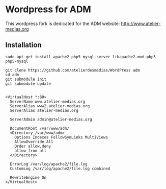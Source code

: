 Wordpress for ADM
=================

This wordpress fork is dedicated for the ADM website: http://www.atelier-medias.org

Installation
------------

    sudo apt-get install apache2 php5 mysql-server libapache2-mod-php5 php5-mysql

    git clone https://github.com/atelierdesmedias/WordPress adm
    cd adm
    git submodule init
    git submodule update


    <VirtualHost *:80>
      ServerName www.atelier-medias.org
      ServerAlias www2.atelier-medias.org
      ServerAlias atelier-medias.org

      ServerAdmin admin@atelier-medias.org

      DocumentRoot /var/www/adm/
      <Directory /var/www/adm>
        Options Indexes FollowSymLinks MultiViews
        AllowOverride All
        Order allow,deny
        allow from all
      </Directory>

      ErrorLog /var/log/apache2/file.log
      CustomLog /var/log/apache2/file.log combined

      RewriteEngine On
    </VirtualHost>

